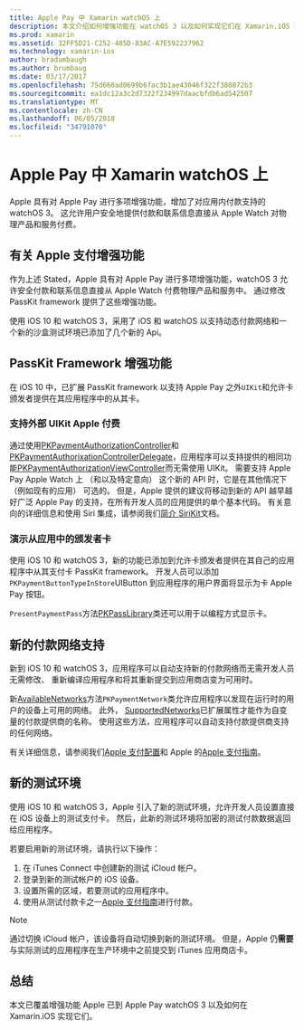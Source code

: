 ```yaml
---
title: Apple Pay 中 Xamarin watchOS 上
description: 本文介绍如何增强功能在 watchOS 3 以及如何实现它们在 Xamarin.iOS 转换为 Apple Watch 对 Apple Pay 所做 Apple。
ms.prod: xamarin
ms.assetid: 32FF5D21-C252-485D-83AC-A7E592237962
ms.technology: xamarin-ios
author: bradumbaugh
ms.author: brumbaug
ms.date: 03/17/2017
ms.openlocfilehash: 75d660ad0699b6fac3b1ae43046f322f380872b3
ms.sourcegitcommit: ea1dc12a3c2d7322f234997daacbfdb6ad542507
ms.translationtype: MT
ms.contentlocale: zh-CN
ms.lasthandoff: 06/05/2018
ms.locfileid: "34791070"
---
```

# <a name="apple-pay-on-watchos-in-xamarin"></a>Apple Pay 中 Xamarin watchOS 上

Apple 具有对 Apple Pay 进行多项增强功能，增加了对应用内付款支持的 watchOS 3。 这允许用户安全地提供付款和联系信息直接从 Apple Watch 对物理产品和服务付费。


## <a name="about-apple-pay-enhancements"></a>有关 Apple 支付增强功能

作为上述 Stated，Apple 具有对 Apple Pay 进行多项增强功能，watchOS 3 允许安全付款和联系信息直接从 Apple Watch 付费物理产品和服务中。 通过修改 PassKit framework 提供了这些增强功能。

使用 iOS 10 和 watchOS 3，采用了 iOS 和 watchOS 以支持动态付款网络和一个新的沙盒测试环境已添加了几个新的 Api。

## <a name="passkit-framework-enhancements"></a>PassKit Framework 增强功能

在 iOS 10 中，已扩展 PassKit framework 以支持 Apple Pay 之外`UIKit`和允许卡颁发者提供在其应用程序中的从其卡。 

### <a name="supporting-apple-pay-outside-of-uikit"></a>支持外部 UIKit Apple 付费

通过使用[PKPaymentAuthorizationController](https://developer.apple.com/reference/passkit/pkpaymentauthorizationcontroller)和[PKPaymentAuthorixationControllerDelegate](https://developer.apple.com/reference/passkit/pkpaymentauthorizationcontrollerdelegate)，应用程序可以支持提供的相同功能[PKPaymentAuthorizationViewController](https://developer.apple.com/reference/passkit/pkpaymentauthorizationviewcontroller)而无需使用 UIKit。 需要支持 Apple Pay Apple Watch 上 （和以及特定意向） 这个新的 API 时，它是在其他情况下 （例如现有的应用） 可选的。 但是，Apple 提供的建议将移动到新的 API 越早越好广泛 Apple Pay 的支持，在所有开发人员的应用提供的单个基本代码。 有关意向的详细信息和使用 Siri 集成，请参阅我们[简介 SiriKit](~/ios/platform/sirikit/index.md)文档。

### <a name="presenting-issuer-cards-from-within-apps"></a>演示从应用中的颁发者卡

使用 iOS 10 和 watchOS 3，新的功能已添加到允许卡颁发者提供在其自己的应用程序中从其支付卡 PassKit framework。 开发人员可以添加`PKPaymentButtonTypeInStore`UIButton 到应用程序的用户界面将显示为卡 Apple Pay 按钮。

`PresentPaymentPass`方法[PKPassLibrary](https://developer.apple.com/reference/passkit/pkpasslibrary)类还可以用于以编程方式显示卡。

## <a name="new-payment-network-support"></a>新的付款网络支持

新到 iOS 10 和 watchOS 3，应用程序可以自动支持新的付款网络而无需开发人员无需修改、 重新编译应用程序和将其重新提交到应用商店变为可用时。

新[AvailableNetworks](https://developer.apple.com/reference/passkit/pkpaymentrequest/1833288-availablenetworks)方法`PKPaymentNetwork`类允许应用程序以发现在运行时的用户的设备上可用的网络。 此外， [SupportedNetworks](https://developer.apple.com/reference/passkit/pkpaymentrequest/1619329-supportednetworks)已扩展属性才能作为自变量的付款提供商的名称。 使用这些方法，应用程序可以自动支持付款提供商支持的任何网络。

有关详细信息，请参阅我们[Apple 支付配置](~/ios/platform/apple-pay.md)和 Apple 的[Apple 支付指南](https://developer.apple.com/apple-pay/)。

## <a name="new-testing-environment"></a>新的测试环境

使用 iOS 10 和 watchOS 3，Apple 引入了新的测试环境，允许开发人员设置直接在 iOS 设备上的测试支付卡。 然后，此新的测试环境将加密的测试付款数据返回给应用程序。

若要启用新的测试环境，请执行以下操作：

1. 在 iTunes Connect 中创建新的测试 iCloud 帐户。
2. 登录到新的测试帐户的 iOS 设备。
3. 设置所需的区域，若要测试的应用程序中。
4. 使用从测试付款卡之一[Apple 支付指南](https://developer.apple.com/apple-pay/)进行付款。

> [!NOTE]
> 通过切换 iCloud 帐户，该设备将自动切换到新的测试环境。 但是，Apple 仍**需要**与实际测试的应用程序在生产环境中之前提交到 iTunes 应用商店卡。

## <a name="summary"></a>总结

本文已覆盖增强功能 Apple 已到 Apple Pay watchOS 3 以及如何在 Xamarin.iOS 实现它们。
